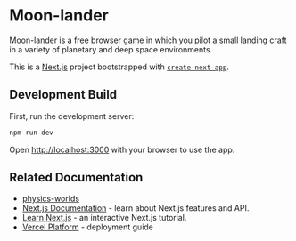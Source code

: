 # Moon-lander

Moon-lander is a free browser game in which you pilot a small landing craft in a variety of planetary and deep space environments.

This is a [Next.js](https://nextjs.org/) project bootstrapped with [`create-next-app`](https://github.com/vercel/next.js/tree/canary/packages/create-next-app).

## Development Build
First, run the development server:

```bash
npm run dev
```

Open [http://localhost:3000](http://localhost:3000) with your browser to use the app.

## Related Documentation
- [physics-worlds](https://github.com/dblatcher/worlds)
- [Next.js Documentation](https://nextjs.org/docs) - learn about Next.js features and API.
- [Learn Next.js](https://nextjs.org/learn) - an interactive Next.js tutorial.
- [Vercel Platform](https://vercel.com/new?utm_medium=default-template&filter=next.js&utm_source=create-next-app&utm_campaign=create-next-app-readme) - deployment guide
